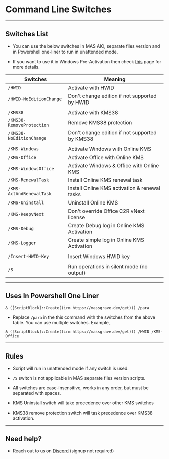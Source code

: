 # Command Line Switches

------------------------------------------------------------------------

## Switches List

-   You can use the below switches in MAS AIO, separate files version and in Powershell one-liner to run in unattended mode.

-   If you want to use it in Windows Pre-Activation then check [this](oem-folder.html) page for more details.

| Switches                  | Meaning                                        |
|---------------------------|------------------------------------------------|
| `/HWID`                   | Activate with HWID                             |
| `/HWID-NoEditionChange`   | Don't change edition if not supported by HWID  |
|                           |                                                |
| `/KMS38`                  | Activate with KMS38                            |
| `/KMS38-RemoveProtection` | Remove KMS38 protection                        |
| `/KMS38-NoEditionChange`  | Don't change edition if not supported by KMS38 |
|                           |                                                |
| `/KMS-Windows`            | Activate Windows with Online KMS               |
| `/KMS-Office`             | Activate Office with Online KMS                |
| `/KMS-WindowsOffice`      | Activate Windows & Office with Online KMS      |
| `/KMS-RenewalTask`        | Install Online KMS renewal task                |
| `/KMS-ActAndRenewalTask`  | Install Online KMS activation & renewal tasks  |
| `/KMS-Uninstall`          | Uninstall Online KMS                           |
| `/KMS-KeepvNext`          | Don't override Office C2R vNext license        |
| `/KMS-Debug`              | Create Debug log in Online KMS Activation      |
| `/KMS-Logger`             | Create simple log in Online KMS Activation     |
|                           |                                                |
| `/Insert-HWID-Key`        | Insert Windows HWID key                        |
|                           |                                                |
| `/S`                      | Run operations in silent mode (no output)      |

------------------------------------------------------------------------

## Uses In Powershell One Liner

`& ([ScriptBlock]::Create((irm https://massgrave.dev/get))) /para`

-   Replace `/para` in the this command with the switches from the above table. You can use multiple switches. Example,

`& ([ScriptBlock]::Create((irm https://massgrave.dev/get))) /HWID /KMS-Office`

------------------------------------------------------------------------

## Rules

-   Script will run in unattended mode if any switch is used.

-   `/S` switch is not applicable in MAS separate files version scripts.

-   All switches are case-insensitive, works in any order, but must be separated with spaces.

-   KMS Uninstall switch will take precedence over other KMS switches

-   KMS38 remove protection switch will task precedence over KMS38 activation.

------------------------------------------------------------------------

## Need help?

-   Reach out to us on [Discord](https://discord.gg/gjJEfq7ux8) (signup not required)
